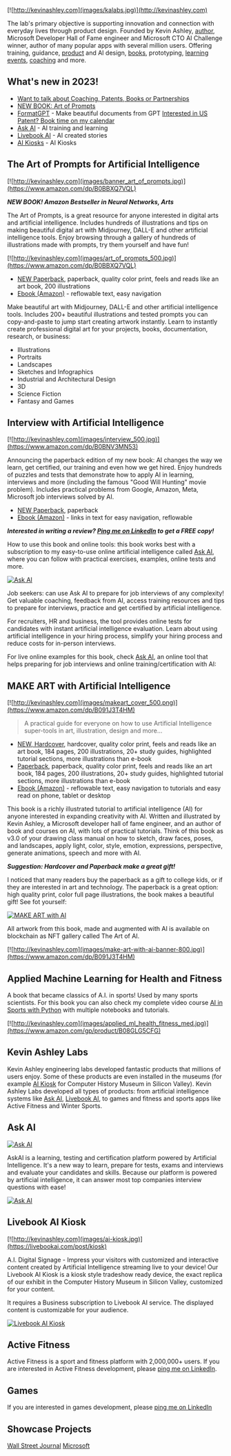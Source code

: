 [![http://kevinashley.com](images/kalabs.jpg)](http://kevinashley.com)


The lab's primary objective is supporting innovation and connection with everyday lives through product design. Founded by Kevin Ashley, [author](/books/books.md), Microsoft Developer Hall of Fame engineer and Microsoft CTO AI Challenge winner, author of many popular apps with several million users. Offering training, guidance, [product](/products/products.md) and AI design, [books](/books/books.md), prototyping, [learning events](/surfingcamp/surfingcamp.md), [coaching](/coaching/coaching.md) and more. 

## What's new in 2023!

- [Want to talk about Coaching, Patents, Books or Partnerships](https://calendly.com/askainow) 
- [NEW BOOK: Art of Prompts](https://www.amazon.com/dp/B0BBXQ7VQL)
- [FormatGPT](/formatgpt/formatgpt.html) -  Make beautiful documents from GPT [Interested in US Patent? Book time on my calendar](https://calendly.com/askainow)
- [Ask AI](https://askainow.com) - AI training and learning
- [Livebook AI](https://livebookai.com/category) - AI created stories
- [AI Kiosks](https://livebookai.com/post/kiosk) - AI Kiosks

## The Art of Prompts for Artificial Intelligence

[![http://kevinashley.com](images/banner_art_of_prompts.jpg)](https://www.amazon.com/dp/B0BBXQ7VQL)

_**NEW BOOK! Amazon Bestseller in Neural Networks, Arts**_

The Art of Prompts, is a great resource for anyone interested in digital arts and artificial intelligence. Includes hundreds of illustrations and tips on making beautiful digital art with Midjourney, DALL-E and other artificial intelligence tools. Enjoy browsing through a gallery of hundreds of illustrations made with prompts, try them yourself and have fun!

[![http://kevinashley.com](images/art_of_prompts_500.jpg)](https://www.amazon.com/dp/B0BBXQ7VQL)

- [NEW Paperback](https://www.amazon.com/dp/B0BBXQ7VQL), paperback, quality color print, feels and reads like an art book, 200 illustrations 
- [Ebook (Amazon)](https://www.amazon.com/dp/B0BBTRRL15) - reflowable text, easy navigation

Make beautiful art with Midjourney, DALL-E and other artificial intelligence tools.
Includes 200+ beautiful illustrations and tested prompts you can copy-and-paste to jump start creating artwork instantly.
Learn to instantly create professional digital art for your projects, books, documentation, research, or business:

- Illustrations
- Portraits
- Landscapes
- Sketches and Infographics
- Industrial and Architectural Design
- 3D
- Science Fiction
- Fantasy and Games

## Interview with Artificial Intelligence

[![http://kevinashley.com](images/interview_500.jpg)](https://www.amazon.com/dp/B0BNV3MN53)

Announcing the paperback edition of my new book: AI changes the way we learn, get certified, our training and even how we get hired. Enjoy hundreds of puzzles and tests that demonstrate how to apply AI in learning, interviews and more (including the famous "Good Will Hunting" movie problem). Includes practical problems from Google, Amazon, Meta, Microsoft job interviews solved by AI.

- [NEW Paperback](https://www.amazon.com/dp/B0BNV3MN53), paperback 
- [Ebook (Amazon)](https://www.amazon.com/dp/B0BMMB8BZH) - links in text for easy navigation, reflowable

_**Interested in writing a review? [Ping me on LinkedIn](https://www.linkedin.com/in/kashlik/) to get a FREE copy!**_

How to use this book and online tools: this book works best with a subscription to my easy-to-use online artificial intelligence called [Ask AI](https://askainow.com), where you can follow with practical exercises, examples, online tests and more. 

[![Ask AI](images/askai_logo.png)](https://askainow.com)

Job seekers: can use Ask AI to prepare for job interviews of any complexity! Get valuable coaching, feedback from AI, access training resources and tips to prepare for interviews, practice and get certified by artificial intelligence.

For recruiters, HR and business, the tool provides online tests for candidates with instant artificial intelligence evaluation. Learn about using artificial intelligence in your hiring process, simplify your hiring process and reduce costs for in-person interviews.

For live online examples for this book, check [Ask AI](https://askainow.com), an online tool that helps preparing for job interviews and online training/certification with AI:

## MAKE ART with Artificial Intelligence

[![http://kevinashley.com](images/makeart_cover_500.png)](https://www.amazon.com/dp/B091J3T4HM)

>A practical guide for everyone on how to use Artificial Intelligence super-tools in art, illustration, design and more…

- [NEW, Hardcover](https://www.amazon.com/dp/B09LGGST5Y), hardcover, quality color print, feels and reads like an art book, 184 pages, 200 illustrations, 20+ study guides, highlighted tutorial sections, more illustrations than e-book 
- [Paperback](https://www.amazon.com/dp/B091J3T4HM), paperback, quality color print, feels and reads like an art book, 184 pages, 200 illustrations, 20+ study guides, highlighted tutorial sections, more illustrations than e-book 
- [Ebook (Amazon)](https://www.amazon.com/dp/B08YXW7M9K) - reflowable text, easy navigation to tutorials and easy read on phone, tablet or desktop

This book is a richly illustrated tutorial to artificial intelligence (AI) for anyone interested in expanding creativity with AI. Written and illustrated by Kevin Ashley, a Microsoft developer hall of fame engineer, and an author of book and courses on AI, with lots of practical tutorials. Think of this book as v3.0 of your drawing class manual on how to sketch, draw faces, poses, and landscapes, apply light, color, style, emotion, expressions, perspective, generate animations, speech and more with AI.

_**Suggestion: Hardcover and Paperback make a great gift!**_

I noticed that many readers buy the paperback as a gift to college kids, or if they are interested in art and technology. The paperback is a great option: high quality print, color full page illustrations, the book makes a beautiful gift! See fot yourself:

[![MAKE ART with AI](images/book-hardcover_front1.jpg)](https://www.youtube.com/watch?v=8Ex_Ky9NZDM)

All artwork from this book, made and augmented with AI is available on blockchain as NFT gallery called The Art of AI.

[![http://kevinashley.com](images/make-art-with-ai-banner-800.jpg)](https://www.amazon.com/dp/B091J3T4HM)

## Applied Machine Learning for Health and Fitness

A book that became classics of A.I. in sports! Used by many sports scientists. For this book you can also check my complete video course [AI in Sports with Python](https://ai-learning.vhx.tv/) with multiple notebooks and tutorials.

[![http://kevinashley.com](images/applied_ml_health_fitness_med.jpg)](https://www.amazon.com/gp/product/B08GLG5CFG)

## Kevin Ashley Labs

Kevin Ashley engineering labs developed fantastic products that millions of users enjoy. Some of these products are even installed in the museums (for example [AI Kiosk](https://livebookai.com/post/kiosk) for Computer History Museum in Silicon Valley). Kevin Ashley Labs developed all types of products: from artificial intelligence systems like [Ask AI](https://askainow.com), [Livebook AI](https://livebookai.com), to games and fitness and sports apps like Active Fitness and Winter Sports.

## Ask AI

[![Ask AI](images/askai_logo.png)](https://askainow.com)

AskAI is a learning, testing and certification platform powered by Artificial Intelligence. It's a new way to learn, prepare for tests, exams and interviews and evaluate your candidates and skills. Because our platform is powered by artificial intelligence, it can answer most top companies interview questions with ease!

[![Ask AI](https://img.youtube.com/vi/i9GcLP074ZA/sddefault.jpg)](https://www.youtube.com/watch?v=i9GcLP074ZA) 

## Livebook AI Kiosk

[![http://kevinashley.com](images/ai-kiosk.jpg)](https://livebookai.com/post/kiosk)

A.I. Digital Signage - Impress your visitors with customized and interactive content created by Artificial Intelligence streaming live to your device! Our Livebook AI Kiosk is a kiosk style tradeshow ready device, the exact replica of our exhibit in the Computer History Museum in Silicon Valley, customized for your content.

It requires a Business subscription to Livebook AI service. The displayed content is customizable for your audience. 

[![Livebook AI Kiosk](https://img.youtube.com/vi/JjtaNWW6Z34/sddefault.jpg)](https://youtube.com/shorts/JjtaNWW6Z34)

## Active Fitness

Active Fitness is a sport and fitness platform with 2,000,000+ users. If you are interested in Active Fitness development, please [ping me on LinkedIn](https://www.linkedin.com/in/kashlik/).

## Games

If you are interested in games development, please [ping me on LinkedIn](https://www.linkedin.com/in/kashlik/)

## Showcase Projects

[Wall Street Journal](https://www.wsj.com/articles/olympic-surfing-rides-the-machine-learning-wave-11627379213)
[Microsoft](https://unlocked.microsoft.com/usa-surf/)
